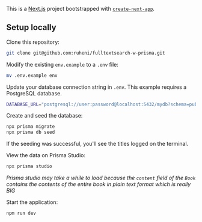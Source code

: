 This is a [Next.js](https://nextjs.org/) project bootstrapped with [`create-next-app`](https://github.com/vercel/next.js/tree/canary/packages/create-next-app).

## Setup locally

Clone this repository:
```bash
git clone git@github.com:ruheni/fulltextsearch-w-prisma.git
```

Modify the existing `env.example` to a `.env` file:
```bash
mv .env.example env
```

Update your database connection string in `.env`. This example requires a PostgreSQL database.

```bash
DATABASE_URL="postgresql://user:password@localhost:5432/mydb?schema=public"
```

Create and seed the database:
```bash
npx prisma migrate
npx prisma db seed
```

If the seeding was successful, you'll see the titles logged on the terminal.

View the data on Prisma Studio:
```bash
npx prisma studio
```

*Prisma studio may take a while to load because the `content` field of the `Book` contains the contents of the entire book in plain text format which is really BIG*

Start the application:
```
npm run dev
```
